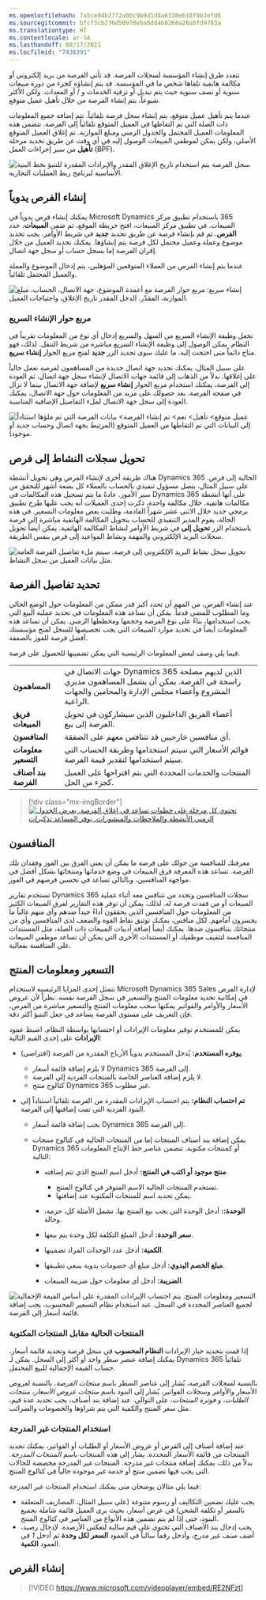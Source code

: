 ```yaml
---
ms.openlocfilehash: 7a5ce94b2772a0bc9b9d1d8a6330e618f8b3efd6
ms.sourcegitcommit: bfcf3cb276d50978eba5dd4b8268a26abfd9783a
ms.translationtype: HT
ms.contentlocale: ar-SA
ms.lasthandoff: 08/17/2021
ms.locfileid: "7436391"
---
```

تتعدد طرق إنشاء المؤسسة لسجلات الفرصة. قد تأتي الفرصة من بريد إلكتروني أو مكالمة هاتفية تلقاها شخص ما في المؤسسة. قد يتم إنشاؤه كجزء من دورة مبيعات سنوية أو نصف سنوية حيث يتم تبديل أو ترقية الخدمات و / أو المعدات. ولكن الأكثر شيوعاً، يتم إنشاء الفرصة من خلال تأهيل عميل متوقع.

عندما يتم تأهيل عميل متوقع، يتم إنشاء سجل فرصة تلقائياً. تتم إضافة جميع المعلومات ذات الصلة التي تم التقاطها في العميل المتوقع تلقائياً إلى الفرصة. تتضمن هذه المعلومات العميل المحتمل والجدول الزمني ومبلغ الموازنة. تم إغلاق العميل المتوقع الأصلي، ولكن يمكن لموظفي المبيعات الوصول إليه في أي وقت عن طريق تحديد مرحلة **تأهيل** من سير إجراءات العمل (BPF).

![سجل الفرصة يتم استخدام تاريخ الإغلاق المقدر والإيرادات المقدرة للتنبؤ بخط البنية الأساسية لبرنامج ربط العمليات التجارية.](../media/OM-Unit2-1.png)

## <a name="manually-creating-opportunities"></a>إنشاء الفرص يدوياً

يمكنك إنشاء فرص يدوياً في Microsoft Dynamics ‏365 باستخدام تطبيق مركز المبيعات. في تطبيق مركز المبيعات، افتح خريطة الموقع، ثم ضمن **المبيعات**، حدد **الفرص**. ثم قم بإنشاء فرصة عن طريق تحديد **جديد** في شريط الأوامر. يجب تحديد موضوع وعملة وعميل محتمل لكل فرصة يتم إنشاؤها. يمكنك تحديد العميل من خلال إقران الفرصة إما بسجل حساب أو سجل جهة اتصال.

عندما يتم إنشاء الفرص من العملاء المتوقعين المؤهلين، يتم إدخال الموضوع والعملة والعميل المحتمل تلقائياً.

![إنشاء سريع: مربع حوار الفرصة مع أعمدة الموضوع، جهة الاتصال، الحساب، مبلغ الموازنة، المقدّر. الدخل المقدر تاريخ الإغلاق، واحتياجات العميل.](../media/OM-Unit2-2.png)

### <a name="quick-create-dialog-box"></a>مربع حوار الإنشاء السريع

تجعل وظيفة الإنشاء السريع من السهل والسريع إدخال أي نوع من المعلومات تقريباً في النظام. يمكن الوصول إلى وظيفة الإنشاء السريع مباشرة من شريط التنقل. لذلك، فهو متاح دائماً متى احتجت إليه. ما عليك سوى تحديد الزر **جديد** لفتح مربع الحوار **إنشاء سريع**. 

على سبيل المثال، يمكنك تحديد جهة اتصال جديدة من المساهمون لفرصة تعمل حالياً على إغلاقها. بدلاً من الذهاب إلى قائمة جهات الاتصال لإنشاء سجل جهة اتصال، ثم العودة إلى الفرصة، يمكنك استخدام مربع الحوار **إنشاء سريع** لإضافة جهة الاتصال بينما لا تزال في صفحة الفرصة. بعد حصولك على مزيد من المعلومات حول جهة الاتصال، يمكنك العودة إلى سجل جهة الاتصال لملء التفاصيل الإضافية المناسبة.

![عميل متوقع> تأهيل> نعم> تم إنشاء الفرصة> بيانات الفرصة التي تم ملؤها استناداً إلى البيانات التي تم التقاطها من العميل المتوقع (المرتبط بجهة اتصال وحساب جديد أو موجود).](../media/OM-Unit2-3.png)

## <a name="converting-activity-records-to-opportunities"></a>تحويل سجلات النشاط إلى فرص

هناك طريقة أخرى لإنشاء الفرص وهي تحويل أنشطة Dynamics 365 الحالية إلى فرص. على سبيل المثال، يتصل مسؤول تنفيذي بالحساب بالعملاء كل بضعة أشهر للتحقق من سير الأمور. عادةً ما يتم تسجيل هذه المكالمات في Dynamics 365 على أنها أنشطة مكالمات هاتفية. خلال مكالمة واحدة، ذكرت إحدى العميلات أنه يجب عليها طرح تطبيق برمجي جديد خلال الاثني عشر شهراً القادمة، وطلبت بعض معلومات التسعير. في هذه الحالة، يقوم المدير التنفيذي للحساب بتحويل المكالمة الهاتفية مباشرة إلى فرصة باستخدام الزر **تحويل إلى** في شريط الأوامر لنشاط المكالمة الهاتفية. يمكن أيضاً تحويل سجلات البريد الإلكتروني والمهمة ونشاط المواعيد إلى فرص بنفس الطريقة.

![تحويل سجل نشاط البريد الإلكتروني إلى فرصة. سيتم ملء تفاصيل الفرصة العامة مثل بيانات العميل من سجل النشاط.](../media/OM-Unit2-4.png)

## <a name="defining-opportunity-details"></a>تحديد تفاصيل الفرصة

عند إنشاء الفرص، من المهم أن تحدد أكبر قدر ممكن من المعلومات حول الوضع الحالي وما المطلوب للمضي قدماً. يمكن أن تساعد هذه المعلومات في تحديد عملية البيع التي يجب استخدامها، بناءً على نوع الفرصة وحجمها ومخططها الزمني. يمكن أن تساعد هذه المعلومات أيضاً في تحديد موارد المبيعات التي يجب تخصيصها للسجل لمنح مؤسستك أفضل فرصة للفوز بالصفقة.

فيما يلي وصف لبعض المعلومات الرئيسية التي يمكن تضمينها للحصول على فرصة.

<table>
<tbody>
<tr>
<td><strong>المساهمون</strong></td>
<td>جهات الاتصال في Dynamics 365 الذين لديهم مصلحة راسخة في الفرصة. يمكن أن يشمل المساهمون مديري المشروع وأعضاء مجلس الإدارة والمحامين والجهات الراعية.</td>
</tr>
<tr>
<td><strong>فريق المبيعات</strong></td>
<td>أعضاء الفريق الداخليون الذين سيشاركون في تحويل الفرصة إلى بيع.</td>
</tr>
<tr>
<td><strong>المنافسون</strong></td>
<td>أي منافسين خارجيين قد تتنافس معهم على الصفقة.</td>
</tr>
<tr>
<td><strong>معلومات التسعير</strong></td>
<td>قوائم الأسعار التي سيتم استخدامها وطريقة الحساب التي سيتم استخدامها لتقدير قيمة الفرصة.</td>
</tr>
<tr>
<td><strong>بند أصناف الفرصة</strong></td>
<td>المنتجات والخدمات المحددة التي يتم اقتراحها على العميل كجزء من الحل.</td>
</tr>
</tbody>
</table>

> [!div class="mx-imgBorder"]
> [![تحتوي كل مرحلة على خطوات تساعد في إغلاق الفرصة. يعرض الجدول الزمني الأنشطة والملاحظات والمنشورات. يوفر المساعد تذكيرات](../media/opportunity-flow-ssm.png)](../media/opportunity-flow-ssm.png#lightbox)

## <a name="competitors"></a>المنافسون

معرفتك للمنافسة من حولك على فرصة ما يمكن أن يعني الفرق بين الفوز وفقدان تلك الفرصة. تساعد هذه المعرفة فرق المبيعات في وضع خدماتها ومنتجاتها بشكل أفضل في مواجهة المنافسين، وبالتالي تساعد في تحسين فرصهم في الفوز.

تستخدم تقارير Dynamics 365 سجلات المنافسين وتحدد من تتنافس معه أثناء عملية المبيعات أو من فقدت فرصة له. لذلك، يمكن أن توفر هذه التقارير لفرق المبيعات الكثير من المعلومات حول المنافسين الذين يحققون أداءً جيداً ضدهم وأي منهم غالباً ما يخسرون أمامهم. لكل منافس، يمكنك توثيق نقاط القوة والضعف لدى المنافسين وأي من منتجاتك يتنافسون ضدها. يمكنك أيضاً إضافة أدبيات المبيعات ذات الصلة، مثل المستندات المنافسة لتثقيف موظفيك أو المستندات الأخرى التي يمكن أن تساعد موظفي المبيعات على المنافسة بفعالية.

## <a name="pricing-and-product-information"></a>التسعير ومعلومات المنتج

تتمثل إحدى المزايا الرئيسية لاستخدام Microsoft Dynamics ‏365 Sales لإدارة الفرص في إمكانية تحديد معلومات المنتج والتسعير في سجل الفرصة نفسه. نظراً لأن عروض الأسعار والأوامر والفواتير يمكنها سحب معلومات المنتج والتسعير مباشرة من الفرص، فإن التعريف على مستوى الفرصة يساعد في جعل التنبؤ أكثر دقة.

يمكن للمستخدم توفير معلومات الإيرادات أو احتسابها بواسطة النظام. اضبط عمود **الإيرادات** على إحدى القيم التالية:

- **يوفره المستخدم:** يُدخل المستخدم يدوياً الأرباح المقدرة من الفرصة (افتراضي).

    - لا يلزم إضافة قائمة أسعار Dynamics 365 إلى الفرصة.
    - لا يلزم إضافة العناصر الخاصة بالمنتجات الفردية إلى الفرصة.
    - كتالوج منتج Dynamics 365 غير مطلوب.

- **تم احتساب النظام:** يتم احتساب الإيرادات المقدرة من الفرصة تلقائياً استناداً إلى البنود الفردية التي تمت إضافتها إلى الفرصة.

    - يجب إضافة قائمة أسعار Dynamics 365 إلى الفرصة.
    - يمكن إضافة بند أصناف المنتجات إما من المنتجات الحالية في كتالوج منتجات Dynamics 365 أو كمنتجات مكتوبة. تتضمن عناصر خط الإنتاج المعلومات التالية:

        - **منتج موجود أو اكتب في المنتج:** أدخل اسم المنتج الذي تتم إضافته.

            - تستخدم المنتجات الحالية الاسم المتوفر في كتالوج المنتج.
            - يمكن تحديد اسم للمنتجات المكتوبة عند إضافتها.

        - **الوحدة::** أدخل الوحدة التي يجب بيع المنتج بها. تشمل الأمثلة كل، حزمة، وحالة.
        - **سعر الوحدة:** أدخل المبلغ التكلفة لكل وحدة يتم بيعها.
        - **الكمية:** أدخل عدد الوحدات المراد تضمينها.
        - **مبلغ الخصم اليدوي:** أدخل مبلغ أي خصومات يدوية ينبغي تطبيقها.
        - **الضريبة:** أدخل أي معلومات حول ضريبة المبيعات.

![التسعير ومعلومات المنتج. يتم احتساب الإيرادات المقدرة على أساس القيمة الإجمالية لجميع العناصر المحددة في السجل. عند استخدام نظام التسعير المحسوب، يجب إضافة قائمة أسعار إلى الفرصة.](../media/OM-Unit2-6.png)

### <a name="existing-products-vs-write-in-products"></a>المنتجات الحالية مقابل المنتجات المكتوبة

إذا قمت بتحديد خيار الإيرادات **النظام المحسوب** في سجل فرصة وتحديد قائمة أسعار، يمكنك إضافة عنصر سطر واحد أو أكثر إلى السجل. يمكن لـ Dynamics 365 تلقائياً حساب القيمة الإجمالية للبيع المحتمل.

بالنسبة لسجلات الفرصة، يُشار إلى عناصر السطر باسم *منتجات الفرصة*. بالنسبة لعروض الأسعار والأوامر وسجلات الفواتير، يُشار إلى البنود باسم *منتجات عروض الأسعار*، *منتجات الطلبات*، و *فوترة المنتجات*، على التوالي. عند إضافة بند أصناف، يجب تحديد عدة قيم، مثل سعر المنتج والكمية التي يتم شراؤها والخصومات والضرائب.

### <a name="using-write-in-products"></a>استخدام المنتجات غير المدرجة

عند إضافة أصناف إلى الفرص أو عروض الأسعار أو الطلبات أو الفواتير، يمكنك تحديد المنتجات من قائمة الأسعار المحددة. يشار إلى هذه المنتجات باسم *المنتجات المدرجة*. بدلاً من ذلك، يمكنك إضافة منتجات غير مدرجة. المنتجات غير المدرجة مخصصة للحالات التي يجب فيها تضمين منتج أو خدمة غير موجودة حالياً في كتالوج المنتج.

فيما يلي مثالان يوضحان متى يمكنك استخدام المنتجات غير المدرجة:

- يجب عليك تضمين التكاليف أو رسوم متنوعة (على سبيل المثال، المصاريف المتعلقة بالسفر أو تكلفة الشحن) في عرض أسعار، بحيث يرى العميل قائمة شاملة بجميع البنود، حتى إذا لم يتم تضمين هذه الأنواع من العناصر في كتالوج المنتج.
- يجب إدخال بند الأصناف التي تحتوي على قيم سالبة لتعكس الأرصدة. لإدخال رصيد، أضف صنف غير مدرج، وأدخل رقماً سالباً في العمود **السعر لكل وحدة** ثم أدخل *1* في العمود **الكمية**.

## <a name="creating-opportunities"></a>إنشاء الفرص

> [!VIDEO https://www.microsoft.com/videoplayer/embed/RE2NFzt]
